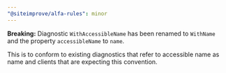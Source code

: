 ```yaml
---
"@siteimprove/alfa-rules": minor
---
```


**Breaking:** Diagnostic `WithAccessibleName` has been renamed to `WithName` and the property `accessibleName` to `name`.

This is to conform to existing diagnostics that refer to accessible name as name and clients that are expecting this convention.
